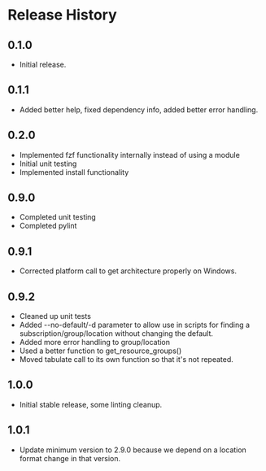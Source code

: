 # Release History

## 0.1.0
* Initial release.

## 0.1.1
* Added better help, fixed dependency info, added better error handling.

## 0.2.0
* Implemented fzf functionality internally instead of using a module
* Initial unit testing
* Implemented install functionality

## 0.9.0
* Completed unit testing
* Completed pylint

## 0.9.1
* Corrected platform call to get architecture properly on Windows.

## 0.9.2
* Cleaned up unit tests
* Added --no-default/-d parameter to allow use in scripts for finding a subscription/group/location without changing the default.
* Added more error handling to group/location
* Used a better function to get_resource_groups()
* Moved tabulate call to its own function so that it's not repeated.

## 1.0.0
* Initial stable release, some linting cleanup.

## 1.0.1
* Update minimum version to 2.9.0 because we depend on a location format change in that version.
